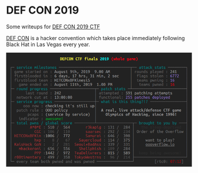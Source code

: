 # DEF CON 2019

Some writeups for [DEF CON 2019 CTF](https://www.defcon.org/html/defcon-27/dc-27-ctf.html)

[DEF CON](https://defcon.org/) is a hacker convention which takes place immediately following Black Hat in Las Vegas every year.


![DEFCON.png](images/DEFCON.png)
